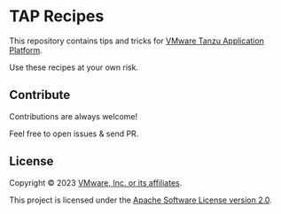 # TAP Recipes

This repository contains tips and tricks for
[VMware Tanzu Application Platform](https://tanzu.vmware.com/application-platform).

Use these recipes at your own risk.

## Contribute

Contributions are always welcome!

Feel free to open issues & send PR.

## License

Copyright &copy; 2023 [VMware, Inc. or its affiliates](https://vmware.com).

This project is licensed under the [Apache Software License version 2.0](https://www.apache.org/licenses/LICENSE-2.0).
